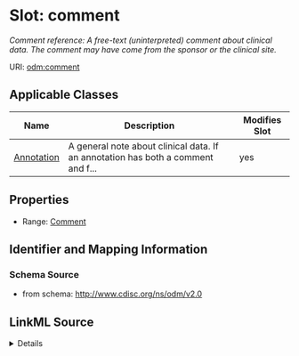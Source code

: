 # Slot: comment


_Comment reference: A free-text (uninterpreted) comment about clinical data. The comment may have come from the sponsor or the clinical site._



URI: [odm:comment](http://www.cdisc.org/ns/odm/v2.0/comment)



<!-- no inheritance hierarchy -->




## Applicable Classes

| Name | Description | Modifies Slot |
| --- | --- | --- |
[Annotation](Annotation.md) | A general note about clinical data. If an annotation has both a comment and f... |  yes  |







## Properties

* Range: [Comment](Comment.md)





## Identifier and Mapping Information







### Schema Source


* from schema: http://www.cdisc.org/ns/odm/v2.0




## LinkML Source

<details>
```yaml
name: comment
description: 'Comment reference: A free-text (uninterpreted) comment about clinical
  data. The comment may have come from the sponsor or the clinical site.'
from_schema: http://www.cdisc.org/ns/odm/v2.0
rank: 1000
identifier: false
alias: comment
domain_of:
- Annotation
range: Comment

```
</details>